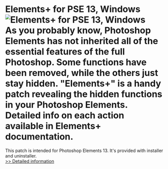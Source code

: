 # Elements+ for PSE 13, Windows<br />![Elements+ for PSE 13, Windows](https://mycommerce.akamaized.net/api/pimages/P300643606/BIG/300643606.JPG)<br />As you probably know, Photoshop Elements has not inherited all of the essential features of the full Photoshop. Some functions have been removed, while the others just stay hidden. "Elements+" is a handy patch revealing the hidden functions in your Photoshop Elements. Detailed info on each action available in Elements+ documentation.
This patch is intended for Photoshop Elements 13. It's provided with installer and uninstaller.<br />[>> Detailed information](https://secure.shareit.com/shareit/product.html?productid=300643606&affiliateid=200057808)